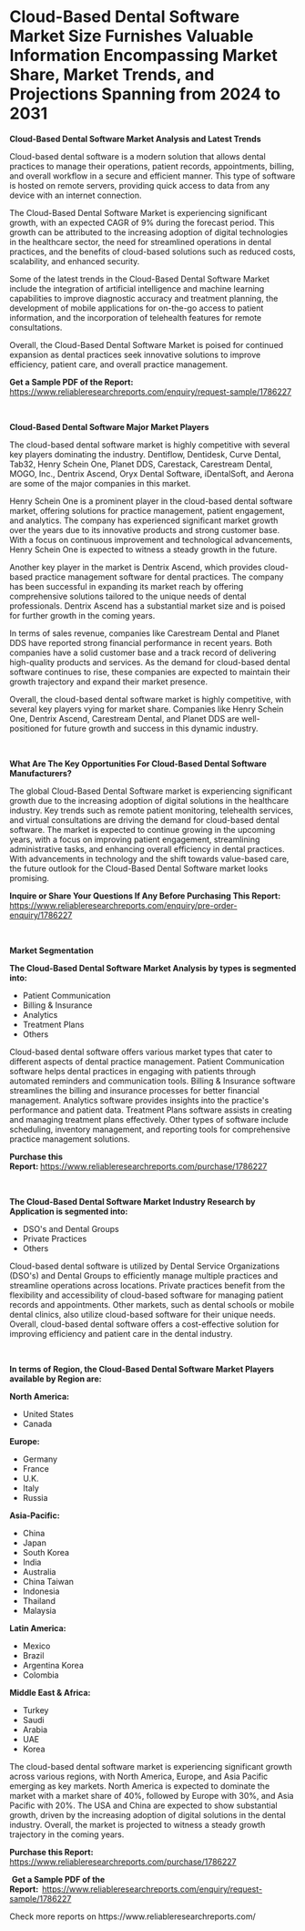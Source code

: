 <p><h1>Cloud-Based Dental Software Market Size Furnishes Valuable Information Encompassing Market Share, Market Trends, and Projections Spanning from 2024 to 2031</h1></p><p><strong>Cloud-Based Dental Software Market Analysis and Latest Trends</strong></p>
<p><p>Cloud-based dental software is a modern solution that allows dental practices to manage their operations, patient records, appointments, billing, and overall workflow in a secure and efficient manner. This type of software is hosted on remote servers, providing quick access to data from any device with an internet connection.</p><p>The Cloud-Based Dental Software Market is experiencing significant growth, with an expected CAGR of 9% during the forecast period. This growth can be attributed to the increasing adoption of digital technologies in the healthcare sector, the need for streamlined operations in dental practices, and the benefits of cloud-based solutions such as reduced costs, scalability, and enhanced security.</p><p>Some of the latest trends in the Cloud-Based Dental Software Market include the integration of artificial intelligence and machine learning capabilities to improve diagnostic accuracy and treatment planning, the development of mobile applications for on-the-go access to patient information, and the incorporation of telehealth features for remote consultations.</p><p>Overall, the Cloud-Based Dental Software Market is poised for continued expansion as dental practices seek innovative solutions to improve efficiency, patient care, and overall practice management.</p></p>
<p><strong>Get a Sample PDF of the Report:&nbsp;</strong> <a href="https://www.reliableresearchreports.com/enquiry/request-sample/1786227">https://www.reliableresearchreports.com/enquiry/request-sample/1786227</a></p>
<p>&nbsp;</p>
<p><strong>Cloud-Based Dental Software Major Market Players</strong></p>
<p><p>The cloud-based dental software market is highly competitive with several key players dominating the industry. Dentiflow, Dentidesk, Curve Dental, Tab32, Henry Schein One, Planet DDS, Carestack, Carestream Dental, MOGO, Inc., Dentrix Ascend, Oryx Dental Software, iDentalSoft, and Aerona are some of the major companies in this market.</p><p>Henry Schein One is a prominent player in the cloud-based dental software market, offering solutions for practice management, patient engagement, and analytics. The company has experienced significant market growth over the years due to its innovative products and strong customer base. With a focus on continuous improvement and technological advancements, Henry Schein One is expected to witness a steady growth in the future.</p><p>Another key player in the market is Dentrix Ascend, which provides cloud-based practice management software for dental practices. The company has been successful in expanding its market reach by offering comprehensive solutions tailored to the unique needs of dental professionals. Dentrix Ascend has a substantial market size and is poised for further growth in the coming years.</p><p>In terms of sales revenue, companies like Carestream Dental and Planet DDS have reported strong financial performance in recent years. Both companies have a solid customer base and a track record of delivering high-quality products and services. As the demand for cloud-based dental software continues to rise, these companies are expected to maintain their growth trajectory and expand their market presence.</p><p>Overall, the cloud-based dental software market is highly competitive, with several key players vying for market share. Companies like Henry Schein One, Dentrix Ascend, Carestream Dental, and Planet DDS are well-positioned for future growth and success in this dynamic industry.</p></p>
<p>&nbsp;</p>
<p><strong>What Are The Key Opportunities For Cloud-Based Dental Software Manufacturers?</strong></p>
<p><p>The global Cloud-Based Dental Software market is experiencing significant growth due to the increasing adoption of digital solutions in the healthcare industry. Key trends such as remote patient monitoring, telehealth services, and virtual consultations are driving the demand for cloud-based dental software. The market is expected to continue growing in the upcoming years, with a focus on improving patient engagement, streamlining administrative tasks, and enhancing overall efficiency in dental practices. With advancements in technology and the shift towards value-based care, the future outlook for the Cloud-Based Dental Software market looks promising.</p></p>
<p><strong>Inquire or Share Your Questions If Any Before Purchasing This Report:</strong> <a href="https://www.reliableresearchreports.com/enquiry/pre-order-enquiry/1786227">https://www.reliableresearchreports.com/enquiry/pre-order-enquiry/1786227</a></p>
<p>&nbsp;</p>
<p><strong>Market Segmentation</strong></p>
<p><strong>The Cloud-Based Dental Software Market Analysis by types is segmented into:</strong></p>
<p><ul><li>Patient Communication</li><li>Billing & Insurance</li><li>Analytics</li><li>Treatment Plans</li><li>Others</li></ul></p>
<p><p>Cloud-based dental software offers various market types that cater to different aspects of dental practice management. Patient Communication software helps dental practices in engaging with patients through automated reminders and communication tools. Billing & Insurance software streamlines the billing and insurance processes for better financial management. Analytics software provides insights into the practice's performance and patient data. Treatment Plans software assists in creating and managing treatment plans effectively. Other types of software include scheduling, inventory management, and reporting tools for comprehensive practice management solutions.</p></p>
<p><strong>Purchase this Report:&nbsp;</strong><a href="https://www.reliableresearchreports.com/purchase/1786227">https://www.reliableresearchreports.com/purchase/1786227</a></p>
<p>&nbsp;</p>
<p><strong>The Cloud-Based Dental Software Market Industry Research by Application is segmented into:</strong></p>
<p><ul><li>DSO's and Dental Groups</li><li>Private Practices</li><li>Others</li></ul></p>
<p><p>Cloud-based dental software is utilized by Dental Service Organizations (DSO's) and Dental Groups to efficiently manage multiple practices and streamline operations across locations. Private practices benefit from the flexibility and accessibility of cloud-based software for managing patient records and appointments. Other markets, such as dental schools or mobile dental clinics, also utilize cloud-based software for their unique needs. Overall, cloud-based dental software offers a cost-effective solution for improving efficiency and patient care in the dental industry.</p></p>
<p>&nbsp;</p>
<p><strong>In terms of Region, the Cloud-Based Dental Software Market Players available by Region are:</strong></p>
<p>
    <p> <strong> North America: </strong>
        <ul>
            <li>United States</li>
            <li>Canada</li>
        </ul>
        </p> 
    <p> <strong> Europe: </strong>
        <ul>
            <li>Germany</li>
            <li>France</li>
            <li>U.K.</li>
            <li>Italy</li>
            <li>Russia</li>
        </ul>
        </p> 
    <p> <strong> Asia-Pacific: </strong>
        <ul>
            <li>China</li>
            <li>Japan</li>
            <li>South Korea</li>
            <li>India</li>
            <li>Australia</li>
            <li>China Taiwan</li>
            <li>Indonesia</li>
            <li>Thailand</li>
            <li>Malaysia</li>
        </ul>
        </p> 
    <p> <strong> Latin America: </strong>
        <ul>
            <li>Mexico</li>
            <li>Brazil</li>
            <li>Argentina Korea</li>
            <li>Colombia</li>
        </ul>
        </p> 
    <p> <strong> Middle East & Africa: </strong>
        <ul>
            <li>Turkey</li>
            <li>Saudi</li>
            <li>Arabia</li>
            <li>UAE</li>
            <li>Korea</li>
        </ul>
    </p>
    </p>
<p><p>The cloud-based dental software market is experiencing significant growth across various regions, with North America, Europe, and Asia Pacific emerging as key markets. North America is expected to dominate the market with a market share of 40%, followed by Europe with 30%, and Asia Pacific with 20%. The USA and China are expected to show substantial growth, driven by the increasing adoption of digital solutions in the dental industry. Overall, the market is projected to witness a steady growth trajectory in the coming years.</p></p>
<p><strong>Purchase this Report: </strong><a href="https://www.reliableresearchreports.com/purchase/1786227">https://www.reliableresearchreports.com/purchase/1786227</a></p>
<p>&nbsp;<strong>Get a Sample PDF of the Report:&nbsp;&nbsp;</strong><a href="https://www.reliableresearchreports.com/enquiry/request-sample/1786227">https://www.reliableresearchreports.com/enquiry/request-sample/1786227</a></p>
<p><strong></strong></p>
<p>Check more reports on https://www.reliableresearchreports.com/</p>